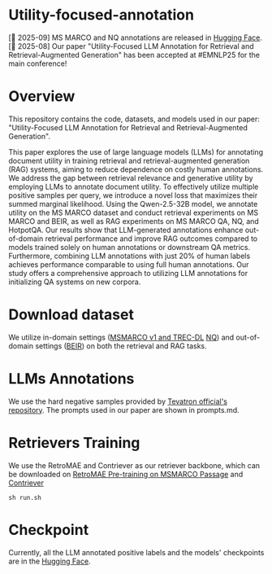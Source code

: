 # Utility-focused-annotation
[🎉 2025-09] MS MARCO and NQ annotations are released in [Hugging Face](hengranZhang/Utility_focused_annotation).
[🎉 2025-08] Our paper "Utility-Focused LLM Annotation for Retrieval and Retrieval-Augmented Generation" has been accepted at #EMNLP25 for the main conference! 

# Overview
This repository contains the code, datasets, and models used in our paper: "Utility-Focused LLM Annotation for Retrieval and Retrieval-Augmented Generation". 

This paper explores the use of large language models (LLMs) for annotating document utility in training retrieval and retrieval-augmented generation (RAG) systems, aiming to reduce dependence on costly human annotations. We address the gap between retrieval relevance and generative utility by employing LLMs to annotate document utility. To effectively utilize multiple positive samples per query, we introduce a novel loss that maximizes their summed marginal likelihood. Using the Qwen-2.5-32B model, we annotate utility on the MS MARCO dataset and conduct retrieval experiments on MS MARCO and BEIR, as well as RAG experiments on MS MARCO QA, NQ, and HotpotQA. Our results show that LLM-generated annotations enhance out-of-domain retrieval performance and improve RAG outcomes compared to models trained solely on human annotations or downstream QA metrics. Furthermore, combining LLM annotations with just 20\% of human labels achieves performance comparable to using full human annotations. Our study offers a comprehensive approach to utilizing LLM annotations for initializing QA systems on new corpora. 

# Download dataset 
We utilize in-domain settings ([MSMARCO v1 and TREC-DL](https://microsoft.github.io/msmarco/Datasets) [NQ](https://huggingface.co/datasets/Tevatron/wikipedia-nq)) and out-of-domain settings ([BEIR](https://github.com/beir-cellar/beir)) on both the retrieval and RAG tasks. 

# LLMs Annotations
We use the hard negative samples provided by [Tevatron official's repository](https://www.dropbox.com/scl/fi/pkm1mtgfobae9kuesp7dr/train-tevatron.jsonl?rlkey=2thutc4zkozr9jp4zbbrz5rvi&dl=0). 
The prompts used in our paper are shown in prompts.md. 


# Retrievers Training 
We use the RetroMAE and Contriever as our retriever backbone, which can be downloaded on [RetroMAE Pre-training on MSMARCO Passage](https://github.com/staoxiao/RetroMAE/blob/master/examples/pretrain/README.md) and [Contriever](https://huggingface.co/facebook/contriever)

```
sh run.sh
```

# Checkpoint
Currently, all the LLM annotated positive labels and the models' checkpoints are in the [Hugging Face](hengranZhang/Utility_focused_annotation).




